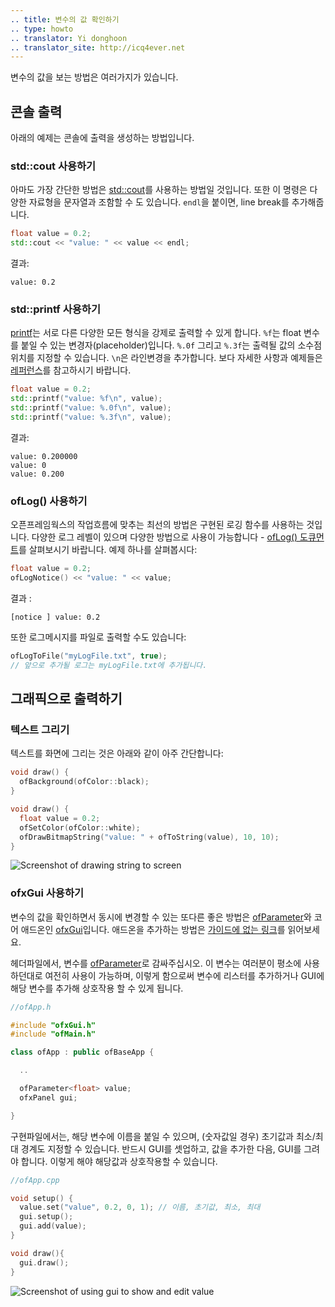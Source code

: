 ```yaml
---
.. title: 변수의 값 확인하기
.. type: howto
.. translator: Yi donghoon
.. translator_site: http://icq4ever.net
---
```


변수의 값을 보는 방법은 여러가지가 있습니다.

## 콘솔 출력

아래의 예제는 콘솔에 출력을 생성하는 방법입니다.

### std::cout 사용하기

아마도 가장 간단한 방법은 [std::cout](http://en.cppreference.com/w/cpp/io/cout)를 사용하는 방법일 것입니다. 또한 이 명령은 다양한 자료형을 문자열과 조함할 수 도 있습니다. ```endl```을 붙이면, line break를 추가해줍니다.

```c++
float value = 0.2;
std::cout << "value: " << value << endl;
```

결과:

```
value: 0.2
```

### std::printf 사용하기

[printf](http://en.cppreference.com/w/cpp/io/c/fprintf)는 서로 다른 다양한 모든 형식을 강제로 출력할 수 있게 합니다. ```%f```는 float 변수를 붙일 수 있는 변경자(placeholder)입니다. ```%.0f``` 그리고 ```%.3f```는 출력될 값의 소수점 위치를 지정할 수 있습니다. ```\n```은 라인변경을 추가합니다. 보다 자세한 사항과 예제들은 [레퍼런스](http://en.cppreference.com/w/cpp/io/c/fprintf)를 참고하시기 바랍니다.

```c++
float value = 0.2;
std::printf("value: %f\n", value);
std::printf("value: %.0f\n", value);
std::printf("value: %.3f\n", value);
```

결과:

```
value: 0.200000
value: 0
value: 0.200
```

### ofLog() 사용하기

오픈프레임웍스의 작업흐름에 맞추는 최선의 방법은 구현된 로깅 함수를 사용하는 것입니다. 다양한 로그 레벨이 있으며 다양한 방법으로 사용이 가능합니다 - [ofLog() 도큐먼트](http://openframeworks.cc/documentation/utils/ofLog/)를 살펴보시기 바랍니다. 예제 하나를 살펴봅시다:

```c++
float value = 0.2;
ofLogNotice() << "value: " << value;
```

결과 :
```
[notice ] value: 0.2
```

또한 로그메시지를 파일로 출력할 수도 있습니다:

```c++
ofLogToFile("myLogFile.txt", true);
// 앞으로 추가될 로그는 myLogFile.txt에 추가됩니다.
```

## 그래픽으로 출력하기

### 텍스트 그리기

텍스트를 화면에 그리는 것은 아래와 같이 아주 간단합니다:

```c++
void draw() {
  ofBackground(ofColor::black);
}

void draw() {
  float value = 0.2;
  ofSetColor(ofColor::white);
  ofDrawBitmapString("value: " + ofToString(value), 10, 10);
}
```

![Screenshot of drawing string to screen](How_to_view_value_drawstring.png)

### ofxGui 사용하기

변수의 값을 확인하면서 동시에 변경할 수 있는 또다른 좋은 방법은 [ofParameter](http://openframeworks.cc/documentation/types/ofParameter/)와 코어 애드온인 [ofxGui](http://openframeworks.cc/documentation/ofxGui/ofxGui/)입니다. 애드온을 추가하는 방법은 [가이드에 없는 링크]()를 읽어보세요.

헤더파일에서, 변수를 [ofParameter](http://openframeworks.cc/documentation/types/ofParameter/)로 감싸주십시오. 이 변수는 여러분이 평소에 사용하던대로 여전히 사용이 가능하며, 이렇게 함으로써 변수에 리스터를 추가하거나 GUI에 해당 변수를 추가해 상호작용 할 수 있게 됩니다.

```c++
//ofApp.h

#include "ofxGui.h"
#include "ofMain.h"

class ofApp : public ofBaseApp {

  ..

  ofParameter<float> value;
  ofxPanel gui;

}
```

구현파일에서는, 해당 변수에 이름을 붙일 수 있으며, (숫자값일 경우) 초기값과 최소/최대 경계도 지정할 수 있습니다. 반드시 GUI를 셋업하고, 값을 추가한 다음, GUI를 그려야 합니다. 이렇게 해야 해당값과 상호작용할 수 있습니다.

```c++
//ofApp.cpp

void setup() {
  value.set("value", 0.2, 0, 1); // 이름, 초기값, 최소, 최대
  gui.setup();
  gui.add(value);
}

void draw(){
  gui.draw();
}

```
![Screenshot of using gui to show and edit value](How_to_view_value_gui.png)
